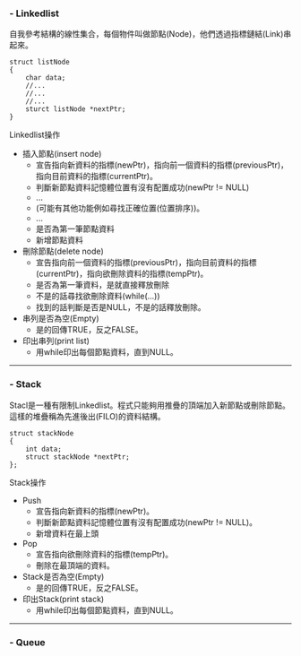 ### - Linkedlist
自我參考結構的線性集合，每個物件叫做節點(Node)，他們透過指標鏈結(Link)串起來。
```clike
struct listNode
{
    char data;
    //...
    //...
    //...
    sturct listNode *nextPtr;
}
```
Linkedlist操作
- 插入節點(insert node)
    - 宣告指向新資料的指標(newPtr)，指向前一個資料的指標(previousPtr)，指向目前資料的指標(currentPtr)。
    - 判斷新節點資料記憶體位置有沒有配置成功(newPtr != NULL)
    - ...
    - (可能有其他功能例如尋找正確位置(位置排序))。
    - ...
    - 是否為第一筆節點資料
    - 新增節點資料
- 刪除節點(delete node)
    - 宣告指向前一個資料的指標(previousPtr)，指向目前資料的指標(currentPtr)，指向欲刪除資料的指標(tempPtr)。
    - 是否為第一筆資料，是就直接釋放刪除
    - 不是的話尋找欲刪除資料(while(...))
    - 找到的話判斷是否是NULL，不是的話釋放刪除。
- 串列是否為空(Empty)
    - 是的回傳TRUE，反之FALSE。
- 印出串列(print list)
    - 用while印出每個節點資料，直到NULL。

----
### - Stack
Stacl是一種有限制Linkedlist。程式只能夠用推疊的頂端加入新節點或刪除節點。這樣的堆疊稱為先進後出(FILO)的資料結構。
```clike
struct stackNode
{
	int data;
	struct stackNode *nextPtr;
};
```
Stack操作
- Push
    - 宣告指向新資料的指標(newPtr)。
    - 判斷新節點資料記憶體位置有沒有配置成功(newPtr != NULL)。
    - 新增資料在最上頭
- Pop
    - 宣告指向欲刪除資料的指標(tempPtr)。
    - 刪除在最頂端的資料。
- Stack是否為空(Empty)
    - 是的回傳TRUE，反之FALSE。
- 印出Stack(print stack)
    - 用while印出每個節點資料，直到NULL。
-----
### - Queue
